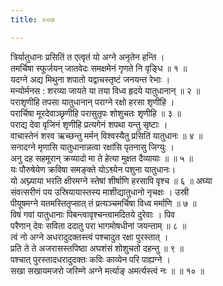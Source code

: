 ```yaml
---
title: ००७

---
```

त्रिर्यातुधानः प्रसितिं त एत्वृतं यो अग्ने अनृतेन हन्ति ।  
तमर्चिषा स्फूर्जयन् जातवेदः समक्षमेनं गृणते नि वृङ्धि ॥ १ ॥  
यदग्ने अद्य मिथुना शपातो यद्वाचस्तृष्टं जनयन्त रेभाः ।  
मन्योर्मनस : शरव्या जायते या तया विध्व हृदये यातुधानान् ॥ २ ॥  
पराशृणीहि तपसा यातुधानान् पराग्ने रक्षो हरसा शृणीहि ।  
परार्चिषा मूरदेवाञ्छृणीहि परासुतृपः शोशुचतः शृणीहि ॥ ३ ॥  
पराद्य देवा वृजिनं शृणीहि प्रत्यगेनं शपथा यन्तु सृष्टाः ।  
वाचास्तेनं शरव ऋच्छन्तु मर्मन् विश्वस्यैतु प्रसितिं यातुधानः ॥ ४ ॥  
सनादग्ने मृणासि यातुधानान्नत्वा रक्षांसि पृतनासु जिग्युः ।  
अनु दह सहमूरान् क्रव्यादो मा ते हेत्या मुक्षत दैव्यायाः ॥ ॥ ५ ॥  
यः पौरुषेयेण क्रविषा समङ्क्ते योऽश्व्येन पशुना यातुधानः।  
यो अघ्न्याया भरति क्षीरमग्ने स्तेषां शीर्षाणि हरसापि वृश्च ॥ ६ ॥ अघ्या  
संवत्सरीणं पय उस्रियायास्तस्य माशीद्यातुधानो नृचक्षः । उस्री  
पीयूषमग्ने यतमस्तितृप्सात् तं प्रत्यञ्चमर्चिषा विध्व मर्माणि ॥ ७ ॥  
विषं गवां यातुधानाः पिबन्त्वावृश्चन्त्वामदितये दुरेवाः । पिव  
परैणान् देवः सविता ददातु परा भागमोषधीनां जयन्ताम् ॥ ८ ॥  
त्वं नो अग्ने अधरादुदक्तस्त्वं पश्चादुत रक्षा पुरस्तात् ।  
प्रति ते ते अजरासस्तपिष्ठा अघशंसं शोशुचतो दहन्तु ॥ ९ ॥  
पश्चात् पुरस्तादधरादुदक्तः कविः काव्येन परि पाह्यग्ने ।  
सखा सखायमजरो जरिम्णे अग्ने मर्त्याङ् अमर्त्यस्त्वं नः ॥ ॥ १० ॥  